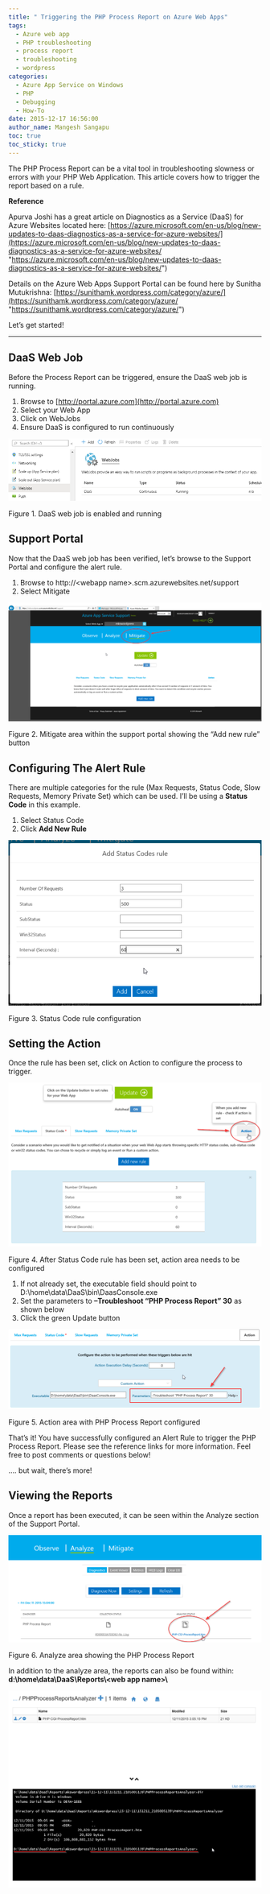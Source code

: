 ```yaml
---
title: " Triggering the PHP Process Report on Azure Web Apps"
tags:
  - Azure web app
  - PHP troubleshooting
  - process report
  - troubleshooting
  - wordpress
categories:
  - Azure App Service on Windows
  - PHP
  - Debugging
  - How-To
date: 2015-12-17 16:56:00
author_name: Mangesh Sangapu
toc: true
toc_sticky: true
---
```


The PHP Process Report can be a vital tool in troubleshooting slowness or errors with your PHP Web Application. This article covers how to trigger the report based on a rule.

**Reference**

Apurva Joshi has a great article on Diagnostics as a Service (DaaS) for Azure Websites located here: [https://azure.microsoft.com/en-us/blog/new-updates-to-daas-diagnostics-as-a-service-for-azure-websites/](https://azure.microsoft.com/en-us/blog/new-updates-to-daas-diagnostics-as-a-service-for-azure-websites/ "https://azure.microsoft.com/en-us/blog/new-updates-to-daas-diagnostics-as-a-service-for-azure-websites/")

Details on the Azure Web Apps Support Portal can be found here by Sunitha Mutukrishna: [https://sunithamk.wordpress.com/category/azure/](https://sunithamk.wordpress.com/category/azure/ "https://sunithamk.wordpress.com/category/azure/")

  
Let’s get started!  

* * *

## DaaS Web Job

Before the Process Report can be triggered, ensure the DaaS web job is running.

1.  Browse to [http://portal.azure.com](http://portal.azure.com)
2. Select your Web App
3.  Click on WebJobs
4.  Ensure DaaS is configured to run continuously

![](/media/2019/03/webjob.png)

Figure 1. DaaS web job is enabled and running

  
  

## Support Portal

Now that the DaaS web job has been verified, let’s browse to the Support Portal and configure the alert rule.

1.  Browse to http://\<webapp name\>.scm.azurewebsites.net/support
2.  Select Mitigate

![](/media/2019/03/5824.02-supportPortal.png)

Figure 2. Mitigate area within the support portal showing the “Add new rule” button  
  

## Configuring The Alert Rule

There are multiple categories for the rule (Max Requests, Status Code, Slow Requests, Memory Private Set) which can be used. I’ll be using a **Status Code** in this example.

1.  Select Status Code
2.  Click **Add New Rule**

![](/media/2019/03/4188.03-addRule.png)

Figure 3. Status Code rule configuration

  
  
  
## Setting the Action

Once the rule has been set, click on Action to configure the process to trigger.  
  

![](/media/2019/03/1307.04-clickAction.png)

Figure 4. After Status Code rule has been set, action area needs to be configured  
  
  

1.  If not already set, the executable field should point to D:\\home\\data\\DaaS\\bin\\DaasConsole.exe
2.  Set the parameters to **–Troubleshoot “PHP Process Report” 30** as shown below
3.  Click the green Update button

  

![](/media/2019/03/1220.05-updateAction.png)

Figure 5. Action area with PHP Process Report configured

  

That’s it! You have successfully configured an Alert Rule to trigger the PHP Process Report. Please see the reference links for more information. Feel free to post comments or questions below!

…. but wait, there’s more!

  
  
## Viewing the Reports

Once a report has been executed, it can be seen within the Analyze section of the Support Portal.  

![](/media/2019/03/3603.06-analyze.png)

Figure 6. Analyze area showing the PHP Process Report

In addition to the analyze area, the reports can also be found within: **d:\\home\\data\\DaaS\\Reports\\&lt;web app name>\\**  
  

![](/media/2019/03/1881.07-reportsDirectory.png)